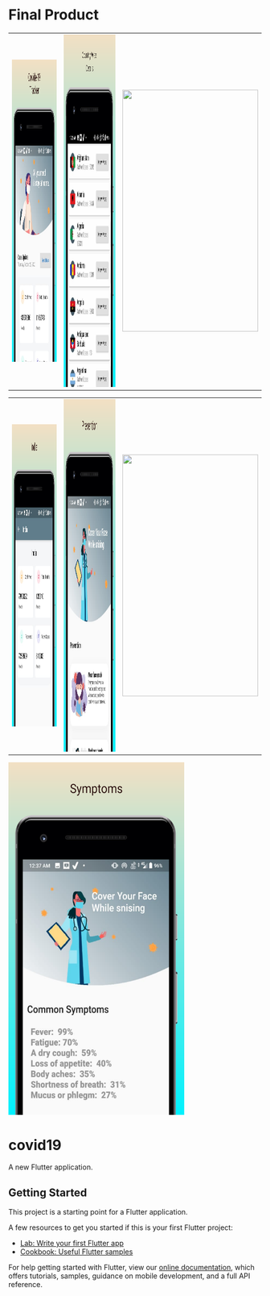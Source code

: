 <h1>Final Product</h1>

<table>
  <tr>
    <td><img src="screen%20short/01-android_phone.png" width="300" height="600"></td>
    <td><img src="screen%20short/02-android_phone.png" width="350" height="700"></td>
    <td><img src="screenshots/Screenshot_1582745139.png" width=270 height=480></td>
  </tr>
 </table>
 
 <table>
  <tr>
    <td><img src="screen%20short/03-android_phone.png" width="300" height="600"></td>
    <td><img src="screen%20short/04-android_phone.png" width="350" height="700"></td>
    <td><img src="screenshots/Screenshot_1582745139.png" width=270 height=480></td>
  </tr>
 </table>



<img src="screen%20short/05-android_phone.png" width="350" height="700">






# covid19

A new Flutter application.

## Getting Started

This project is a starting point for a Flutter application.

A few resources to get you started if this is your first Flutter project:

- [Lab: Write your first Flutter app](https://flutter.dev/docs/get-started/codelab)
- [Cookbook: Useful Flutter samples](https://flutter.dev/docs/cookbook)

For help getting started with Flutter, view our
[online documentation](https://flutter.dev/docs), which offers tutorials,
samples, guidance on mobile development, and a full API reference.
